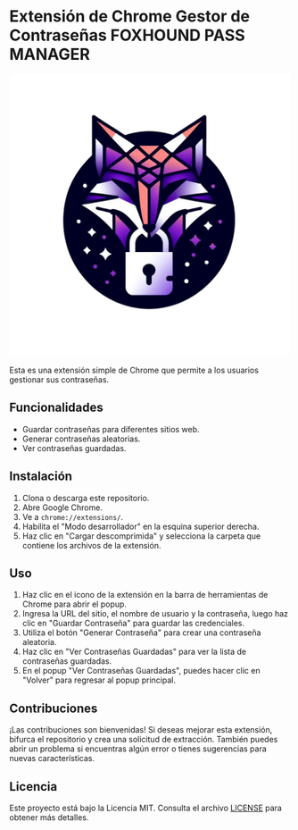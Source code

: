 # Extensión de Chrome Gestor de Contraseñas FOXHOUND PASS MANAGER

![Icono de la aplicación](images/icon.png)

Esta es una extensión simple de Chrome que permite a los usuarios gestionar sus contraseñas.

## Funcionalidades

- Guardar contraseñas para diferentes sitios web.
- Generar contraseñas aleatorias.
- Ver contraseñas guardadas.

## Instalación

1. Clona o descarga este repositorio.
2. Abre Google Chrome.
3. Ve a `chrome://extensions/`.
4. Habilita el "Modo desarrollador" en la esquina superior derecha.
5. Haz clic en "Cargar descomprimida" y selecciona la carpeta que contiene los archivos de la extensión.

## Uso

1. Haz clic en el icono de la extensión en la barra de herramientas de Chrome para abrir el popup.
2. Ingresa la URL del sitio, el nombre de usuario y la contraseña, luego haz clic en "Guardar Contraseña" para guardar las credenciales.
3. Utiliza el botón "Generar Contraseña" para crear una contraseña aleatoria.
4. Haz clic en "Ver Contraseñas Guardadas" para ver la lista de contraseñas guardadas.
5. En el popup "Ver Contraseñas Guardadas", puedes hacer clic en "Volver" para regresar al popup principal.

## Contribuciones

¡Las contribuciones son bienvenidas! Si deseas mejorar esta extensión, bifurca el repositorio y crea una solicitud de extracción. También puedes abrir un problema si encuentras algún error o tienes sugerencias para nuevas características.

## Licencia

Este proyecto está bajo la Licencia MIT. Consulta el archivo [LICENSE](LICENSE) para obtener más detalles.
